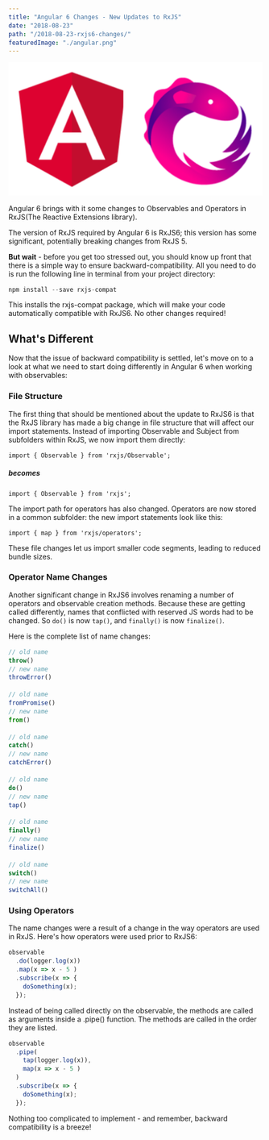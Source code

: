 ```yaml
---
title: "Angular 6 Changes - New Updates to RxJS"
date: "2018-08-23"
path: "/2018-08-23-rxjs6-changes/"
featuredImage: "./angular.png"
---
```

![Guaranteed Wins](./angular.png)


Angular 6 brings with it some changes to Observables and Operators in RxJS(The Reactive Extensions library).


The version of RxJS required by Angular 6 is RxJS6; this version has some significant, potentially breaking changes from RxJS 5. 

**But wait** - before you get too stressed out, you should know up front that there is a simple way to ensure backward-compatibility. All you need to do is run the following line in terminal from your project directory:


```js
npm install --save rxjs-compat
```

This installs the rxjs-compat package, which will make your code automatically compatible with RxJS6. No other changes required! 


## What's Different
Now that the issue of backward compatibility is settled, let's move on to a look at what we need to start doing differently in Angular 6 when working with observables:

### File Structure
The first thing that should be mentioned about the update to RxJS6 is that the RxJS library has made a big change in file structure that will affect our import statements. Instead of importing Observable and Subject from subfolders within RxJS, we now import them directly:
```
import { Observable } from 'rxjs/Observable';
```

##### becomes

```
import { Observable } from 'rxjs';
```
The import path for operators has also changed. Operators are now stored in a common subfolder: the new import statements look like this:

```
import { map } from 'rxjs/operators';
```

These file changes let us import smaller code segments, leading to reduced bundle sizes.


### Operator Name Changes

Another significant change in RxJS6 involves renaming a number of operators and observable creation methods. Because these are getting called differently, names that conflicted with reserved JS words had to be changed. So `do()` is now `tap()`, and `finally()` is now `finalize()`.

Here is the complete list of name changes:
```js
// old name
throw()
// new name
throwError()

// old name
fromPromise()
// new name
from()

// old name
catch()
// new name
catchError()

// old name
do()
// new name
tap()

// old name
finally()
// new name
finalize()

// old name
switch()
// new name
switchAll()
```

### Using Operators

The name changes were a result of a change in the way operators are used in RxJS. Here's how operators were used prior to RxJS6:

```js
observable
  .do(logger.log(x))
  .map(x => x - 5 )
  .subscribe(x => {
    doSomething(x);
  });
```

Instead of being called directly on the observable, the methods are called as arguments inside a .pipe() function. The methods are called in the order they are listed.

```js
observable
  .pipe(
    tap(logger.log(x)),
    map(x => x - 5 )
  )
  .subscribe(x => {
    doSomething(x);
  });
  ```

Nothing too complicated to implement - and remember, backward compatibility is a breeze!


